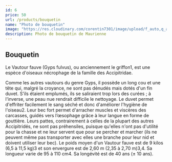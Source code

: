 ```yaml
---
id: 6
price: 50
url: /products/bouquetin
name: "Photo de bouquetin"
image: "https://res.cloudinary.com/corentin7301/image/upload/f_auto,q_auto/v1/corentinperroux.fr/animaliere/Bouquetin2_raossb.jpg"
description: Photo de bouquetin de Maurienne
---
```


## Bouquetin

Le Vautour fauve (Gyps fulvus), ou anciennement le griffon1, est une espèce d'oiseaux nécrophage de la famille des Accipitridae.

Comme les autres vautours du genre Gyps, il possède un long cou et une tête qui, malgré la croyance, ne sont pas dénudés mais dotés d'un fin duvet. S'ils étaient emplumés, ils se saliraient trop lors des curées ; à l'inverse, une peau nue rendrait difficile le nettoyage. Le duvet permet d'effriter facilement le sang séché et donc d'améliorer l'hygiène de l'oiseau2. Leur bec fort permet d'arracher muscles et viscères des carcasses, guidés vers l’œsophage grâce à leur langue en forme de gouttière. Leurs pattes, contrairement à celles de la plupart des autres Accipitridés, ne sont pas préhensiles, puisque qu'elles n'ont pas d'utilité pour la chasse et ne leur servent que pour se percher et marcher (ils ne peuvent même pas transporter avec elles une branche pour leur nid et doivent utiliser leur bec). Le poids moyen d'un Vautour fauve est de 9 kilos (6,5 à 11,5 kg)3 et son envergure est de 2,60 m (2,35 à 2,70 m)3,4. Sa longueur varie de 95 à 110 cm4. Sa longévité est de 40 ans (± 10 ans).